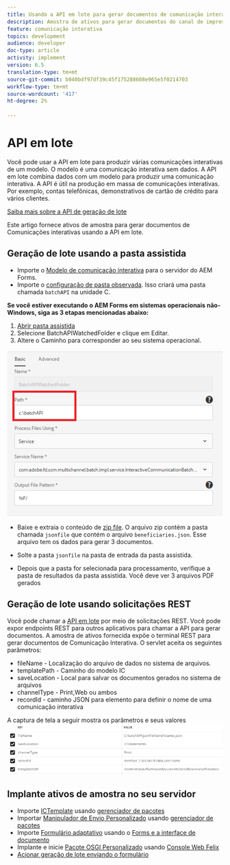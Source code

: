 ```yaml
---
title: Usando a API em lote para gerar documentos de comunicação interativa
description: Amostra de ativos para gerar documentos do canal de impressão usando API em lote
feature: comunicação interativa
topics: development
audience: developer
doc-type: article
activity: implement
version: 6.5
translation-type: tm+mt
source-git-commit: b040bdf97df39c45f175288608e965e5f0214703
workflow-type: tm+mt
source-wordcount: '417'
ht-degree: 2%

---
```



# API em lote

Você pode usar a API em lote para produzir várias comunicações interativas de um modelo. O modelo é uma comunicação interativa sem dados. A API em lote combina dados com um modelo para produzir uma comunicação interativa. A API é útil na produção em massa de comunicações interativas. Por exemplo, contas telefônicas, demonstrativos de cartão de crédito para vários clientes.

[Saiba mais sobre a API de geração de lote](https://docs.adobe.com/content/help/en/experience-manager-65/forms/interactive-communications/generate-multiple-interactive-communication-using-batch-api.html)

Este artigo fornece ativos de amostra para gerar documentos de Comunicações interativas usando a API em lote.

## Geração de lote usando a pasta assistida

* Importe o [Modelo de comunicação interativa](assets/Beneficiaries-confirmation.zip) para o servidor do AEM Forms.
* Importe o [configuração de pasta observada](assets/batch-generation-api.zip). Isso criará uma pasta chamada `batchAPI` na unidade C.

**Se você estiver executando o AEM Forms em sistemas operacionais não-Windows, siga as 3 etapas mencionadas abaixo:**

1. [Abrir pasta assistida](http://localhost:4502/libs/fd/core/WatchfolderUI/content/UI.html)
2. Selecione BatchAPIWatchedFolder e clique em Editar.
3. Altere o Caminho para corresponder ao seu sistema operacional.

![path](assets/watched-folder-batch-api-basic.PNG)

* Baixe e extraia o conteúdo de [zip file](assets/jsonfile.zip). O arquivo zip contém a pasta chamada `jsonfile` que contém o arquivo `beneficiaries.json`. Esse arquivo tem os dados para gerar 3 documentos.

* Solte a pasta `jsonfile` na pasta de entrada da pasta assistida.
* Depois que a pasta for selecionada para processamento, verifique a pasta de resultados da pasta assistida. Você deve ver 3 arquivos PDF gerados

## Geração de lote usando solicitações REST

Você pode chamar a [API em lote](https://helpx.adobe.com/experience-manager/6-5/forms/javadocs/index.html) por meio de solicitações REST. Você pode expor endpoints REST para outros aplicativos para chamar a API para gerar documentos.
A amostra de ativos fornecida expõe o terminal REST para gerar documentos de Comunicação Interativa. O servlet aceita os seguintes parâmetros:

* fileName - Localização do arquivo de dados no sistema de arquivos.
* templatePath - Caminho do modelo IC
* saveLocation - Local para salvar os documentos gerados no sistema de arquivos
* channelType - Print,Web ou ambos
* recordId - caminho JSON para elemento para definir o nome de uma comunicação interativa

A captura de tela a seguir mostra os parâmetros e seus valores
![solicitação de amostra](assets/generate-ic-batch-servlet.PNG)

## Implante ativos de amostra no seu servidor

* Importe [ICTemplate](assets/ICTemplate.zip) usando [gerenciador de pacotes](http://localhost:4502/crx/packmgr/index.jsp)
* Importar [Manipulador de Envio Personalizado](assets/BatchAPICustomSubmit.zip) usando [gerenciador de pacotes](http://localhost:4502/crx/packmgr/index.jsp)
* Importe [Formulário adaptativo](assets/BatchGenerationAPIAF.zip) usando o [Forms e a interface de documento](http://localhost:4502/aem/forms.html/content/dam/formsanddocuments)
* Implante e inicie [Pacote OSGI Personalizado](assets/batchgenerationapi.batchgenerationapi.core-1.0-SNAPSHOT.jar) usando [Console Web Felix](http://localhost:4502/system/console/bundles)
* [Acionar geração de lote enviando o formulário](http://localhost:4502/content/dam/formsanddocuments/batchgenerationapi/jcr:content?wcmmode=disabled)
